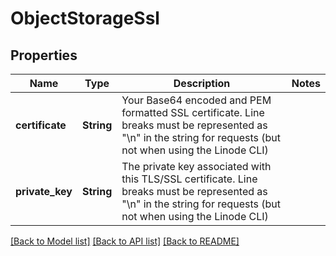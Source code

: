 # ObjectStorageSsl

## Properties

Name | Type | Description | Notes
------------ | ------------- | ------------- | -------------
**certificate** | **String** | Your Base64 encoded and PEM formatted SSL certificate.  Line breaks must be represented as \"\\n\" in the string for requests (but not when using the Linode CLI)  | 
**private_key** | **String** | The private key associated with this TLS/SSL certificate.  Line breaks must be represented as \"\\n\" in the string for requests (but not when using the Linode CLI)  | 

[[Back to Model list]](../README.md#documentation-for-models) [[Back to API list]](../README.md#documentation-for-api-endpoints) [[Back to README]](../README.md)


